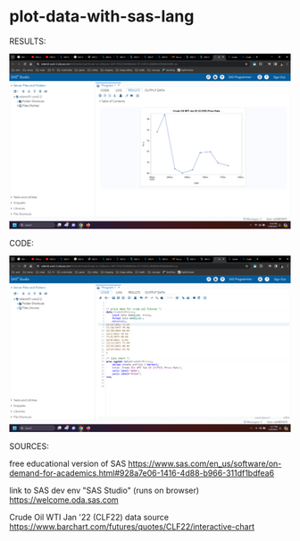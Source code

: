 # plot-data-with-sas-lang

RESULTS:

![results](https://github.com/LukeDickerson19/plot-data-with-sas-lang/blob/master/results/results.png?raw=true "Results")

CODE:

![code](https://github.com/LukeDickerson19/plot-data-with-sas-lang/blob/master/results/code.png?raw=true "Code")

SOURCES:

free educational version of SAS
https://www.sas.com/en_us/software/on-demand-for-academics.html#928a7e06-1416-4d88-b966-311df1bdfea6

link to SAS dev env "SAS Studio" (runs on browser)
https://welcome.oda.sas.com

Crude Oil WTI Jan '22 (CLF22) data source
https://www.barchart.com/futures/quotes/CLF22/interactive-chart

